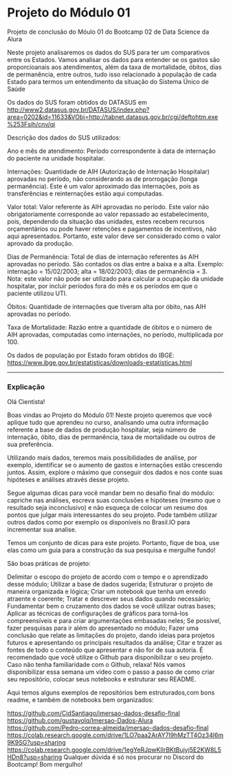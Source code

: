 # Projeto do Módulo 01


Projeto de conclusão do Móulo 01 do Bootcamp 02 de Data Science da Alura



Neste projeto analisaremos os dados do SUS para ter um comparativos entre os Estados. Vamos analisar os dados para entender se os gastos são proporcioanais aos atendimentos, além da taxa de mortalidade, óbitos, dias de permanência, entre outros, tudo isso relacionado à população de cada Estado para termos um entendimento da situação do Sistema Único de Saúde

Os dados do SUS foram obtidos do DATASUS em http://www2.datasus.gov.br/DATASUS/index.php?area=0202&id=11633&VObj=http://tabnet.datasus.gov.br/cgi/deftohtm.exe%253Fsih/cnv/qi

Descrição dos dados do SUS utilizados:

Ano e mês de atendimento: Período correspondente à data de internação do paciente na unidade hospitalar.

Internações: Quantidade de AIH (Autorização de Internação Hospitalar) aprovadas no período, não considerando as de prorrogação (longa permanência). Este é um valor aproximado das internações, pois as transferências e reinternações estão aqui computadas.

Valor total: Valor referente às AIH aprovadas no período. Este valor não obrigatoriamente corresponde ao valor repassado ao estabelecimento, pois, dependendo da situação das unidades, estes recebem recursos orçamentários ou pode haver retenções e pagamentos de incentivos, não aqui apresentados. Portanto, este valor deve ser considerado como o valor aprovado da produção.

Dias de Permanência: Total de dias de internação referentes às AIH aprovadas no período. São contados os dias entre a baixa e a alta. Exemplo: internação = 15/02/2003; alta = 18/02/2003; dias de permanência = 3. Nota: este valor não pode ser utilizado para calcular a ocupação da unidade hospitalar, por incluir períodos fora do mês e os períodos em que o paciente utilizou UTI.

Óbitos: Quantidade de internações que tiveram alta por óbito, nas AIH aprovadas no período.

Taxa de Mortalidade: Razão entre a quantidade de óbitos e o número de AIH aprovadas, computadas como internações, no período, multiplicada por 100.


Os dados de população por Estado foram obtidos do IBGE: https://www.ibge.gov.br/estatisticas/downloads-estatisticas.html

<hr>

### Explicação <br>

Olá Cientista!

Boas vindas ao Projeto do Módulo 01! Neste projeto queremos que você aplique tudo que aprendeu no curso, analisando uma outra informação referente a base de dados de produção hospitalar, seja número de internação, óbito, dias de permanência, taxa de mortalidade ou outros de sua preferência.

Utilizando mais dados, teremos mais possibilidades de análise, por exemplo, identificar se o aumento de gastos e internações estão crescendo juntos. Assim, explore o máximo que conseguir dos dados e nos conte suas hipóteses e análises através desse projeto.

Segue algumas dicas para você mandar bem no desafio final do módulo: capriche nas análises, escreva suas conclusões e hipóteses (mesmo que o resultado seja inconclusivo) e não esqueça de colocar um resumo dos pontos que julgar mais interessantes do seu projeto. Pode também utilizar outros dados como por exemplo os disponíveis no Brasil.IO para incrementar sua analise.

Temos um conjunto de dicas para este projeto. Portanto, fique de boa, use elas como um guia para a construção da sua pesquisa e mergulhe fundo!

São boas práticas de projeto:

Delimitar o escopo do projeto de acordo com o tempo e o aprendizado desse módulo;
Utilizar a base de dados sugerida;
Estruturar o projeto de maneira organizada e lógica;
Criar um notebook que tenha um enredo atraente e coerente;
Tratar e descrever seus dados quando necessário;
Fundamentar bem o cruzamento dos dados se você utilizar outras bases;
Aplicar as técnicas de configurações de gráficos para torná-los compreensíveis e para criar argumentações embasadas neles;
Se possível, fazer pesquisas para ir além do apresentado no módulo;
Fazer uma conclusão que relate as limitações do projeto, dando ideias para projetos futuros e apresentando os principais resultados da análise;
Citar e trazer as fontes de todo o conteúdo que apresentar e não for de sua autoria.
É recomendado que você utilize o Github para disponibilizar o seu projeto. Caso não tenha familiaridade com o Github, relaxa! Nós vamos disponibilizar essa semana um vídeo com o passo a passo de como criar seu repositório, colocar seus notebooks e estruturar seu README.

Aqui temos alguns exemplos de repositórios bem estruturados,com bons readme, e também de notebooks bem organizados:

https://github.com/CidSantiago/imersao-dados-desafio-final
https://github.com/gustavolq/Imersao-Dados-Alura
https://github.com/Pedro-correa-almeida/imersao-dados-desafio-final
https://colab.research.google.com/drive/1LO7paa2ArAY7I9hMzTT4Oz34l6m9K9SG?usp=sharing
https://colab.research.google.com/drive/1egYeRJpwKIlrBKtBujyj5E2KW8L5HDn8?usp=sharing
Qualquer dúvida é só nos procurar no Discord do Bootcamp! Bom mergulho!
